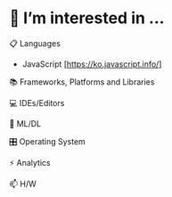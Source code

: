 # 👯 I’m interested in ...

📋 Languages

- JavaScript [https://ko.javascript.info/]



📚 Frameworks, Platforms and Libraries


💻 IDEs/Editors



🍗 ML/DL



🎛️ Operating System



⚡ Analytics



📫 H/W
 
 
